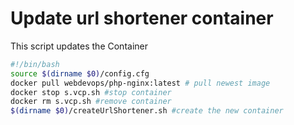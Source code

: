 # Update url shortener container
This script updates the Container

```` bash
#!/bin/bash
source $(dirname $0)/config.cfg
docker pull webdevops/php-nginx:latest # pull newest image
docker stop s.vcp.sh #stop container
docker rm s.vcp.sh #remove container
$(dirname $0)/createUrlShortener.sh #create the new container
````
